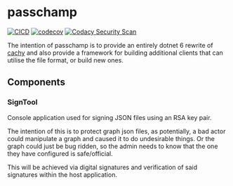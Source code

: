# passchamp

[![CICD](https://github.com/devoctomy/passchamp/actions/workflows/cicd.yml/badge.svg)](https://github.com/devoctomy/passchamp/actions/workflows/cicd.yml)
[![codecov](https://codecov.io/gh/devoctomy/passchamp/branch/main/graph/badge.svg?token=JU70OAK6OX)](https://codecov.io/gh/devoctomy/passchamp)
[![Codacy Security Scan](https://github.com/devoctomy/passchamp/actions/workflows/codacy-analysis.yml/badge.svg)](https://github.com/devoctomy/passchamp/actions/workflows/codacy-analysis.yml)

The intention of passchamp is to provide an entirely dotnet 6 rewrite of [cachy](https://github.com/devoctomy/cachy) and also provide a framework for building additional clients that can utilise the file format, or build new ones.

## Components

### SignTool

Console application used for signing JSON files using an RSA key pair.

The intention of this is to protect graph json files, as potentially, a bad actor could manipulate a graph and caused it to do undesirable things.  Or the graph could just be bug ridden, so the admin needs to know that the one they have configured is safe/official.

This will be achieved via digital signatures and verification of said signatures within the host application.
